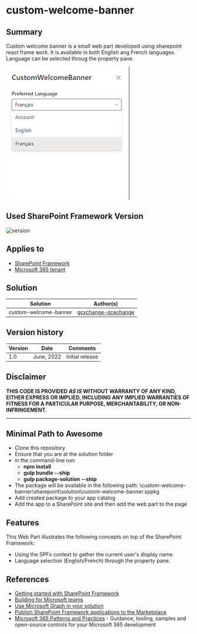 # custom-welcome-banner

## Summary
Custom welcome banner is a small web part developed using sharepoint react frame work. It is available in both English ang French languages. Language can be selected throug the property pane.

![screenshot of the property pane](./src/webparts/customWelcomeBanner/assets/screenshot1.png)

## Used SharePoint Framework Version

![version](https://img.shields.io/badge/version-1.13-green.svg)

## Applies to

- [SharePoint Framework](https://aka.ms/spfx)
- [Microsoft 365 tenant](https://docs.microsoft.com/en-us/sharepoint/dev/spfx/set-up-your-developer-tenant)

## Solution

| Solution    | Author(s)                                               |
| ----------- | ------------------------------------------------------- |
| custom-welcome-banner | [gcxchange-gcechange](https://github.com/gcxchange-gcechange) |

## Version history

| Version | Date             | Comments        |
| ------- | ---------------- | --------------- |
| 1.0     | June, 2022 | Initial release |

## Disclaimer

**THIS CODE IS PROVIDED _AS IS_ WITHOUT WARRANTY OF ANY KIND, EITHER EXPRESS OR IMPLIED, INCLUDING ANY IMPLIED WARRANTIES OF FITNESS FOR A PARTICULAR PURPOSE, MERCHANTABILITY, OR NON-INFRINGEMENT.**

---

## Minimal Path to Awesome
- Clone this repository
- Ensure that you are at the solution folder
- in the command-line run:
  - **npm install**
  - **gulp bundle --ship**
  - **gulp package-solution --ship**
- The package will be available in the following path: \custom-welcome-banner\sharepoint\solution\custom-welcome-banner.sppkg
- Add created package to your app catalog
- Add the app to a SharePoint site and then add the web part to the page

## Features
This Web Part illustrates the following concepts on top of the SharePoint Framework:
* Using the SPFx context to gather the current user's display name.
* Language selection (English/French) through the property pane.

## References
- [Getting started with SharePoint Framework](https://docs.microsoft.com/en-us/sharepoint/dev/spfx/set-up-your-developer-tenant)
- [Building for Microsoft teams](https://docs.microsoft.com/en-us/sharepoint/dev/spfx/build-for-teams-overview)
- [Use Microsoft Graph in your solution](https://docs.microsoft.com/en-us/sharepoint/dev/spfx/web-parts/get-started/using-microsoft-graph-apis)
- [Publish SharePoint Framework applications to the Marketplace](https://docs.microsoft.com/en-us/sharepoint/dev/spfx/publish-to-marketplace-overview)
- [Microsoft 365 Patterns and Practices](https://aka.ms/m365pnp) - Guidance, tooling, samples and open-source controls for your Microsoft 365 development
